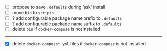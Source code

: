 - [ ] propose to save `.defaults` during 'ask' install
- [ ] move `bin` to `scripts`
- [ ] ? add configurable package name prefix to `.defaults`
- [ ] ? add configurable package name suffix to `.defaults`
- [ ] delete `bin` if `docker-compose` is not installed
---
- [x] delete `docker-compose*.yml` files if `docker-compose` is not installed
